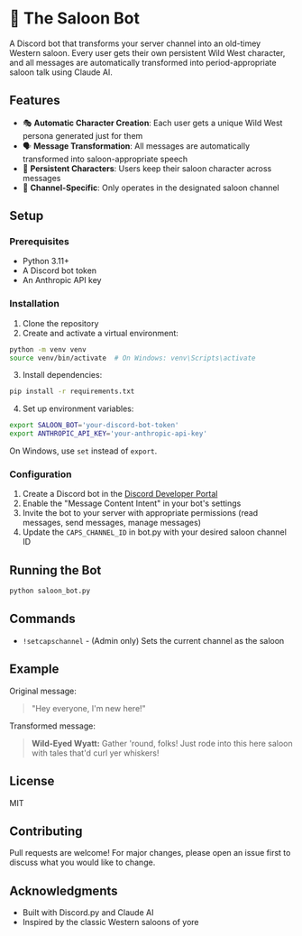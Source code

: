 # 🤠 The Saloon Bot

A Discord bot that transforms your server channel into an old-timey Western saloon. Every user gets their own persistent Wild West character, and all messages are automatically transformed into period-appropriate saloon talk using Claude AI.

## Features

- 🎭 **Automatic Character Creation**: Each user gets a unique Wild West persona generated just for them
- 🗣️ **Message Transformation**: All messages are automatically transformed into saloon-appropriate speech
- 🎪 **Persistent Characters**: Users keep their saloon character across messages
- 🎯 **Channel-Specific**: Only operates in the designated saloon channel

## Setup

### Prerequisites

- Python 3.11+
- A Discord bot token
- An Anthropic API key

### Installation

1. Clone the repository
2. Create and activate a virtual environment:
```bash
python -m venv venv
source venv/bin/activate  # On Windows: venv\Scripts\activate
```

3. Install dependencies:
```bash
pip install -r requirements.txt
```

4. Set up environment variables:
```bash
export SALOON_BOT='your-discord-bot-token'
export ANTHROPIC_API_KEY='your-anthropic-api-key'
```
On Windows, use `set` instead of `export`.

### Configuration

1. Create a Discord bot in the [Discord Developer Portal](https://discord.com/developers/applications)
2. Enable the "Message Content Intent" in your bot's settings
3. Invite the bot to your server with appropriate permissions (read messages, send messages, manage messages)
4. Update the `CAPS_CHANNEL_ID` in bot.py with your desired saloon channel ID

## Running the Bot

```bash
python saloon_bot.py
```

## Commands

- `!setcapschannel` - (Admin only) Sets the current channel as the saloon

## Example

Original message:
> "Hey everyone, I'm new here!"

Transformed message:
> **Wild-Eyed Wyatt:** Gather 'round, folks! Just rode into this here saloon with tales that'd curl yer whiskers!

## License

MIT

## Contributing

Pull requests are welcome! For major changes, please open an issue first to discuss what you would like to change.

## Acknowledgments

- Built with Discord.py and Claude AI
- Inspired by the classic Western saloons of yore